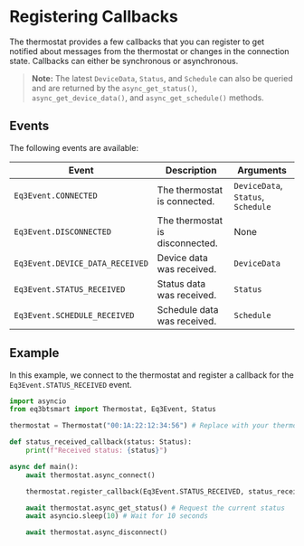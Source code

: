 # Registering Callbacks

The thermostat provides a few callbacks that you can register to get notified about messages from the thermostat or changes in the connection state.
Callbacks can either be synchronous or asynchronous.

> **Note:** The latest `DeviceData`, `Status`, and `Schedule` can also be queried and are returned by the `async_get_status()`, `async_get_device_data()`, and `async_get_schedule()` methods.

## Events

The following events are available:

Event | Description | Arguments
--- | --- | ---
`Eq3Event.CONNECTED` | The thermostat is connected. | `DeviceData`, `Status`, `Schedule`
`Eq3Event.DISCONNECTED` | The thermostat is disconnected. | None
`Eq3Event.DEVICE_DATA_RECEIVED` | Device data was received. | `DeviceData`
`Eq3Event.STATUS_RECEIVED` | Status data was received. | `Status`
`Eq3Event.SCHEDULE_RECEIVED` | Schedule data was received. | `Schedule`

## Example

In this example, we connect to the thermostat and register a callback for the `Eq3Event.STATUS_RECEIVED` event.

```py
import asyncio
from eq3btsmart import Thermostat, Eq3Event, Status

thermostat = Thermostat("00:1A:22:12:34:56") # Replace with your thermostat's MAC address

def status_received_callback(status: Status):
    print(f"Received status: {status}")

async def main():
    await thermostat.async_connect()

    thermostat.register_callback(Eq3Event.STATUS_RECEIVED, status_received_callback)

    await thermostat.async_get_status() # Request the current status
    await asyncio.sleep(10) # Wait for 10 seconds

    await thermostat.async_disconnect()
```
